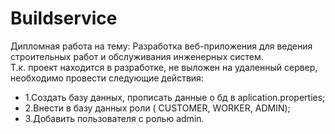 # Buildservice
Дипломная работа на тему: Разработка веб-приложения для ведения строительных работ и обслуживания инженерных систем.  
Т.к. проект находится в разработке, не выложен на удаленный сервер, необходимо провести следующие действия:  
  - 1.Создать базу данных, прописать данные о бд в aplication.properties;
  - 2.Внести в базу данных роли ( CUSTOMER, WORKER, ADMIN);
  - 3.Добавить пользователя с ролью admin.
   
   
 
